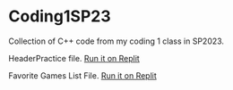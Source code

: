 # Coding1SP23
Collection of C++ code from my coding 1 class in SP2023.

HeaderPractice file. [Run it on Replit](https://replit.com/@CayneZacharias/Headerfilepractice?v=1)

Favorite Games List File. [Run it on Replit](https://replit.com/@CayneZacharias/Fav-Games-List#)
